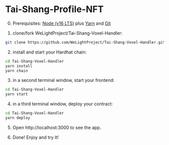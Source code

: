 # Tai-Shang-Profile-NFT

0. Prerequisites: [Node (v16 LTS)](https://nodejs.org/en/download/) plus [Yarn](https://classic.yarnpkg.com/en/docs/install/) and [Git](https://git-scm.com/downloads)

1. clone/fork WeLightProject/Tai-Shang-Voxel-Handler:

```bash
git clone https://github.com/WeLightProject/Tai-Shang-Voxel-Handler.git
```

2. install and start your Hardhat chain:

```bash
cd Tai-Shang-Voxel-Handler
yarn install
yarn chain
```

3. in a second terminal window, start your frontend:

```bash
cd Tai-Shang-Voxel-Handler
yarn start
```

4. in a third terminal window, deploy your contract:

```bash
cd Tai-Shang-Voxel-Handler
yarn deploy
```

5. Open http://localhost:3000 to see the app.

6. Done! Enjoy and try it!
